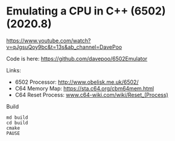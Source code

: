 # Emulating a CPU in C++ (6502) (2020.8)

https://www.youtube.com/watch?v=qJgsuQoy9bc&t=13s&ab_channel=DavePoo


Code is here:  https://github.com/davepoo/6502Emulator​


Links:
- 6502 Processor: http://www.obelisk.me.uk/6502/​
- C64 Memory Map: https://sta.c64.org/cbm64mem.html​
- C64 Reset Process: www.c64-wiki.com/wiki/Reset_(Process)


Build
```
md build
cd build
cmake
PAUSE
```